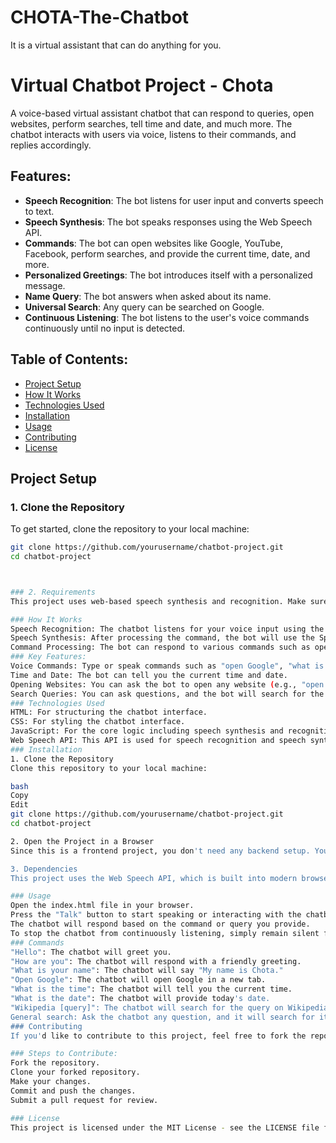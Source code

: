 # CHOTA-The-Chatbot
It is a virtual assistant that can do anything for you.




# Virtual Chatbot Project - Chota

A voice-based virtual assistant chatbot that can respond to queries, open websites, perform searches, tell time and date, and much more. The chatbot interacts with users via voice, listens to their commands, and replies accordingly.

## Features:
- **Speech Recognition**: The bot listens for user input and converts speech to text.
- **Speech Synthesis**: The bot speaks responses using the Web Speech API.
- **Commands**: The bot can open websites like Google, YouTube, Facebook, perform searches, and provide the current time, date, and more.
- **Personalized Greetings**: The bot introduces itself with a personalized message.
- **Name Query**: The bot answers when asked about its name.
- **Universal Search**: Any query can be searched on Google.
- **Continuous Listening**: The bot listens to the user's voice commands continuously until no input is detected.

## Table of Contents:
- [Project Setup](#project-setup)
- [How It Works](#how-it-works)
- [Technologies Used](#technologies-used)
- [Installation](#installation)
- [Usage](#usage)
- [Contributing](#contributing)
- [License](#license)

## Project Setup

### 1. Clone the Repository
To get started, clone the repository to your local machine:

```bash
git clone https://github.com/yourusername/chatbot-project.git
cd chatbot-project



### 2. Requirements
This project uses web-based speech synthesis and recognition. Make sure your browser supports the Web Speech API, which is available in most modern browsers like Google Chrome and Firefox.

### How It Works
Speech Recognition: The chatbot listens for your voice input using the SpeechRecognition API. When you speak, it converts your speech into text and processes it for commands.
Speech Synthesis: After processing the command, the bot will use the SpeechSynthesisUtterance API to speak back to the user.
Command Processing: The bot can respond to various commands such as opening websites (Google, YouTube, etc.), telling the time and date, and searching for specific queries on the internet.
### Key Features:
Voice Commands: Type or speak commands such as "open Google", "what is the time", "who is Einstein", etc.
Time and Date: The bot can tell you the current time and date.
Opening Websites: You can ask the bot to open any website (e.g., "open YouTube").
Search Queries: You can ask questions, and the bot will search for the answers on Google or Wikipedia.
### Technologies Used
HTML: For structuring the chatbot interface.
CSS: For styling the chatbot interface.
JavaScript: For the core logic including speech synthesis and recognition.
Web Speech API: This API is used for speech recognition and speech synthesis.
### Installation
1. Clone the Repository
Clone this repository to your local machine:

bash
Copy
Edit
git clone https://github.com/yourusername/chatbot-project.git
cd chatbot-project

2. Open the Project in a Browser
Since this is a frontend project, you don't need any backend setup. You can open the index.html file in a browser directly.

3. Dependencies
This project uses the Web Speech API, which is built into modern browsers. There are no external dependencies to install. However, ensure you're using a supported browser like Chrome or Firefox.

### Usage
Open the index.html file in your browser.
Press the "Talk" button to start speaking or interacting with the chatbot.
The chatbot will respond based on the command or query you provide.
To stop the chatbot from continuously listening, simply remain silent for a few moments. It will automatically stop listening and wait for the next interaction.
### Commands
"Hello": The chatbot will greet you.
"How are you": The chatbot will respond with a friendly greeting.
"What is your name": The chatbot will say "My name is Chota."
"Open Google": The chatbot will open Google in a new tab.
"What is the time": The chatbot will tell you the current time.
"What is the date": The chatbot will provide today's date.
"Wikipedia [query]": The chatbot will search for the query on Wikipedia.
General search: Ask the chatbot any question, and it will search for it on Google.
### Contributing
If you'd like to contribute to this project, feel free to fork the repository and submit a pull request. You can also open an issue for suggestions or bugs.

### Steps to Contribute:
Fork the repository.
Clone your forked repository.
Make your changes.
Commit and push the changes.
Submit a pull request for review.

### License
This project is licensed under the MIT License - see the LICENSE file for details.


